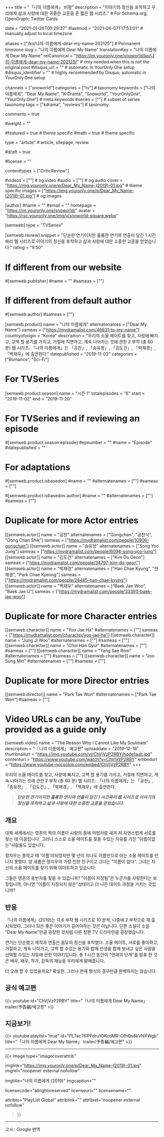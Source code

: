 +++
title = "「나의 이름에게」 비평"
description = "이야기의 정신을 포착하고 우리에게 삶과 사랑에 대한 귀중한 교훈을 준 짧은 웹 시리즈."	# For Schema.org; OpenGraph; Twitter Cards

date = "2021-01-26T00:29:37"
#lastmod = "2021-04-07T17:53:01"                 # manually adjust to local timezone

aliases = ["/ko/나의-이름에게-dear-my-name-202125"] # Permanent timezone
slug = "나의 이름에게 Dear My Name"
translationKey = "나의 이름에게 Dear My Name"
relCanonical = "https://im.youronly.one/snoworld/ko/나의-이름에게-dear-my-name-202125/"                           # only needed when this is not the original post
#disqus_url = ""                                                    # automatic in YourOnly.One setup
#disqus_identifier = ""                                             # highly recommended by Disqus; automatic in YourOnly.One setup

channels = ["snoworld"]
categories = ["tv"]                           # taxonomy
keywords = ["나의 이름에게", "Dear My Name", "K-Drama", "Snoworld", "YourOnlyOne", "YourOnly.One"]															# meta keywords
#series = [""]																# subset of series taxonomy
tags = ["kdrama", "reviews"]																	# taxonomy

comments = true

#weight = ""

#featured = true															# theme specific
#math = true																	# theme specific

type = "article"                                                           # article, sitepage, review

#draft = true

#license = ""

contenttypes = ["CriticReview"]

#videos = [""]																# og:video
#audio = [""]																# og:audio
cover = "https://img.youronly.one/p/Dear_My_Name-(2019)-01.jpg"       # theme specific
images = ["https://img.youronly.one/p/Dear_My_Name-(2019)-01.jpg"]    # og:images

[author]
#name = ""
#email = ""
homepage = "https://im.youronly.one/snoworld/"
avatar = "https://rsc.youronly.one/img/y/snoworld-square.webp"

[semweb]
type = "TVSeries"

[semweb.review]
snippet = "단순한 연기이지만 훌륭한 연기와 연출이 담긴 1 시간짜리 웹 시리즈로 이야기의 정신을 포착하고 삶과 사랑에 대한 소중한 교훈을 얻었습니다."
rating = "9.50"

# If different from our website
#[semweb.publisher]
#name = ""
#sameas = [""]

# If different from default author
#[semweb.author]
#sameas = [""]

[semweb.product]
name = "나의 이름에게"
alternatenames = ["Dear My Name"]
sameas = ["https://mydramalist.com/46631-to-my-name"]
countryoforigin = "Korea"
description = "우리의 소울 메이트를 찾고, 사랑에 빠지고, 고백 할 용기를 가지고, 거절에 직면하고, 계속 나아가는 것에 관한 2 부작 (총 60 분) 웹 시리즈. 「나의 이름에게」는 「공찬」, 「송유정」, 「김도건」, 「박채경」, 「백재우」에 출연한다."
datepublished = "2019-11-02"
categories = ["Romance", "Sci-Fi"]

# For TVSeries
[semweb.product.season]
name = "시즌 1"
totalepisodes = "6"
start = "2019-11-02"
end = "2019-11-20"

# For TVSeries and if reviewing an episode
#[semweb.product.season.episode]
#epnumber = ""
#name = "Episode"
#datepublished = ""

# For adaptations
#[semweb.product.isbasedon]
#name = ""
#alternatenames = [""]
#sameas = [""]

#[semweb.product.isbasedon.author]
#name = ""
#alternatenames = [""]
#sameas = [""]

# Duplicate for more Actor entries
[[semweb.actor]]
name = "공찬"
alternatenames = ["Gongchan", "공찬식", "Gong Chan Shik"]
sameas = ["https://mydramalist.com/people/10906-gongchan"]
[[semweb.actor]]
name = "송유정"
alternatenames = ["Song Yoo Jung"]
sameas = ["https://mydramalist.com/people/6094-song-yoo-jung"]
[[semweb.actor]]
name = "김도건"
alternatenames = ["Kim Do Geon"]
sameas = ["https://mydramalist.com/people/34797-kim-do-geon"]
[[semweb.actor]]
name = "박채경"
alternatenames = ["Han Chae Kyung", "한채경", "Park Chae Kyeong"]
sameas = ["https://mydramalist.com/people/28485-han-chae-kyung"]
[[semweb.actor]]
name = "백재우"
alternatenames = ["Baek Jae Woo", "Baek Jae U"]
sameas = ["https://mydramalist.com/people/33393-baek-jae-woo"]

# Duplicate for more Character entries
[[semweb.character]]
name = "Yoo Jae Ha"
#alternatenames = [""]
sameas = ["https://mydramalist.com/character/yoo-jae-ha"]
[[semweb.character]]
name = "Jung Ji Woo"
#alternatenames = [""]
#sameas = [""]
[[semweb.character]]
name = "Choi Han Gyul"
#alternatenames = [""]
#sameas = [""]
[[semweb.character]]
name = "Yang Sae Rom"
#alternatenames = [""]
#sameas = [""]
[[semweb.character]]
name = "Joo Sung Min"
#alternatenames = [""]
#sameas = [""]

# Duplicate for more Director entries
[[semweb.director]]
name = "Park Tae Won"
#alternatenames = ["Park Tae Won"]
#sameas = [""]

# Video URLs can be any, YouTube provided as a guide only
[semweb.video]
name = "The Reason Why I Cannot Like My Soulmate"
description = "「나의 이름에게」 예고편"
uploaddate = "2019-12-19"
thumbnailurl = "https://img.youtube.com/vi/ChVjVzP2RBY/hqdefault.jpg"
contenturl = "https://www.youtube.com/watch?v=ChVjVzP2RBY"
embedurl = "https://www.youtube-nocookie.com/embed/ChVjVzP2RBY"
+++

우리의 소울 메이트를 찾고, 사랑에 빠지고, 고백 할 용기를 가지고, 거절에 직면하고, 계속 나아가는 것에 관한 2 부작 (총 60 분) 웹 시리즈. 「나의 이름에게」는 「공찬」, 「송유정」, 「김도건」, 「박채경」, 「백재우」에 출연한다.

<!--more-->

> ***단순한 연기이지만 훌륭한 연기와 연출이 담긴 1 시간짜리 웹 시리즈로 이야기의 정신을 포착하고 삶과 사랑에 대한 소중한 교훈을 얻었습니다.***

## 개요
대체 세계에서는 영혼의 짝의 이름이 사람의 몸에 마법처럼 새겨 져 자연스럽게 서로를 찾는 데 이끌립니다. 그러나 스스로 소울 메이트를 찾을 수있는 자유를 가진 "이름이없는"사람들도 있습니다.

정지우는 중학교 때 '이름'이되었지만 몇 년이 지나도 이름만으로 아는 소울 메이트를 만나지 못했다. 양 새롬은 정지우의 가장 친한 친구이고 그녀는 "이름이 없다". 그녀는 자신의 소울 메이트를 찾기 위해 데이트하고 있습니다.

그들은 영혼의 동반자를 찾을 수 있습니까? "이름이 지정됨"은 누군가를 사랑한다는 보장입니까, 아니면 "이름이 지정되지 않은"상태이고 더 나은 데이트 과정을 거치는 것입니까?

## 반응
「나의 이름에게」(2019)는 각 6 부작 웹 시리즈로 10 분씩, 나중에 2 부작으로 재 출시되었다. 그러나 모든 좋은 이야기가 길어야하는 것은 아닙니다. 단편 소설이 소설 "Dear My Name"만큼 굉장한 것처럼 다른 장편 TV 드라마만큼 굉장했습니다.

연기는 단순했고 제작과 연출은 음모의 정신을 포착했다. 소울 메이트, 서로를 좋아하고, 거절하고, 계속 나아가고, 고백 할 수있는 용기와 함께 인생을 함께 보내고 싶은 사람을 선택할 수있는 자유에 관한 이야기입니다. 총 1 시간 동안이 "연애의 단계"를 발표 한 것은 배우, 배우, 작가, 감독의 재능을 우리에게 말해줍니다.

더 오래 할 수 있었을까요? 확실한. 그러나 현재 형식의 경우만큼 완벽하지는 않습니다.

## 공식 예고편
{{< youtube id="ChVjVzP2RBY" title="「나의 이름에게 Dear My Name」 trailer/予告編/예고편" >}}

## 지금보기!
{{< youtube playlist="true" id="PL7ac76lPFdru1OKcdMR-OfhQs8kVNXWgb" title="「나의 이름에게 Dear My Name」 trailer/予告編/예고편" >}}

-------

{{< image
  type="imagecoverattrib"

  imglink="https://img.youronly.one/p/Dear_My_Name-(2019)-01.jpg"
  imgrel="noopener external nofollow"

  imgtitle="나의 이름에게 (2019)"
  imgcaption=""

  licensecode="allrightsreserved"
  licenseurl=""
  licensename=""

  attribto="PlayList Global"
  attriblink=""
  attribrel="noopener external nofollow"
>}}

-------

고시 : Google 번역
